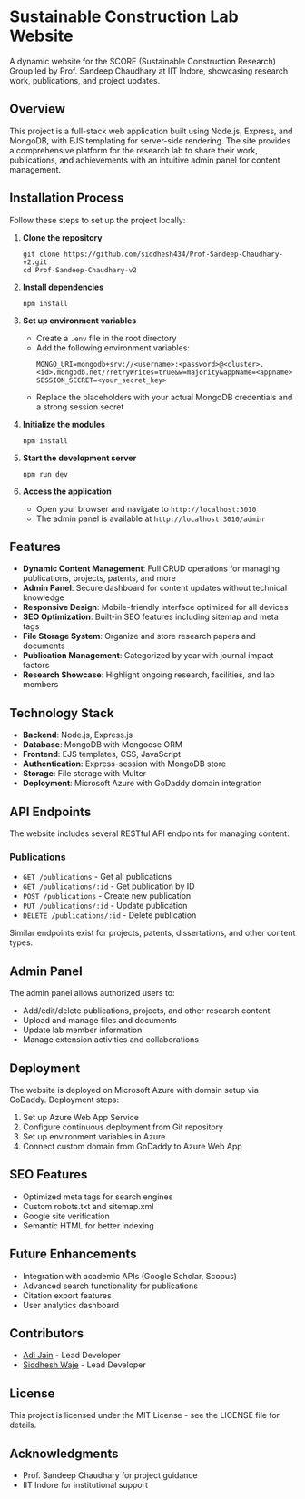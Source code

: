 # Sustainable Construction Lab Website
A dynamic website for the SCORE (Sustainable Construction Research) Group led by Prof. Sandeep Chaudhary at IIT Indore, showcasing research work, publications, and project updates.

## Overview
This project is a full-stack web application built using Node.js, Express, and MongoDB, with EJS templating for server-side rendering. The site provides a comprehensive platform for the research lab to share their work, publications, and achievements with an intuitive admin panel for content management.

## Installation Process
Follow these steps to set up the project locally:

1. **Clone the repository**
   ```
   git clone https://github.com/siddhesh434/Prof-Sandeep-Chaudhary-v2.git
   cd Prof-Sandeep-Chaudhary-v2
   ```

2. **Install dependencies**
   ```
   npm install
   ```

3. **Set up environment variables**
   - Create a `.env` file in the root directory
   - Add the following environment variables:
     ```
     MONGO_URI=mongodb+srv://<username>:<password>@<cluster>.<id>.mongodb.net/?retryWrites=true&w=majority&appName=<appname>
     SESSION_SECRET=<your_secret_key>
     ```
   - Replace the placeholders with your actual MongoDB credentials and a strong session secret

4. **Initialize the modules**
   ```
   npm install
   ```

5. **Start the development server**
   ```
   npm run dev
   ```

6. **Access the application**
   - Open your browser and navigate to `http://localhost:3010`
   - The admin panel is available at `http://localhost:3010/admin`

## Features
- **Dynamic Content Management**: Full CRUD operations for managing publications, projects, patents, and more
- **Admin Panel**: Secure dashboard for content updates without technical knowledge
- **Responsive Design**: Mobile-friendly interface optimized for all devices
- **SEO Optimization**: Built-in SEO features including sitemap and meta tags
- **File Storage System**: Organize and store research papers and documents
- **Publication Management**: Categorized by year with journal impact factors
- **Research Showcase**: Highlight ongoing research, facilities, and lab members

## Technology Stack
- **Backend**: Node.js, Express.js
- **Database**: MongoDB with Mongoose ORM
- **Frontend**: EJS templates, CSS, JavaScript
- **Authentication**: Express-session with MongoDB store
- **Storage**: File storage with Multer
- **Deployment**: Microsoft Azure with GoDaddy domain integration

## API Endpoints
The website includes several RESTful API endpoints for managing content:

### Publications
- `GET /publications` - Get all publications
- `GET /publications/:id` - Get publication by ID
- `POST /publications` - Create new publication
- `PUT /publications/:id` - Update publication
- `DELETE /publications/:id` - Delete publication

Similar endpoints exist for projects, patents, dissertations, and other content types.

## Admin Panel
The admin panel allows authorized users to:
- Add/edit/delete publications, projects, and other research content
- Upload and manage files and documents
- Update lab member information
- Manage extension activities and collaborations

## Deployment
The website is deployed on Microsoft Azure with domain setup via GoDaddy. Deployment steps:
1. Set up Azure Web App Service
2. Configure continuous deployment from Git repository
3. Set up environment variables in Azure
4. Connect custom domain from GoDaddy to Azure Web App

## SEO Features
- Optimized meta tags for search engines
- Custom robots.txt and sitemap.xml
- Google site verification
- Semantic HTML for better indexing

## Future Enhancements
- Integration with academic APIs (Google Scholar, Scopus)
- Advanced search functionality for publications
- Citation export features
- User analytics dashboard

## Contributors
- [Adi Jain](https://github.com/adijain123) - Lead Developer
- [Siddhesh Waje](https://github.com/siddhesh434) - Lead Developer

## License
This project is licensed under the MIT License - see the LICENSE file for details.

## Acknowledgments
- Prof. Sandeep Chaudhary for project guidance
- IIT Indore for institutional support
